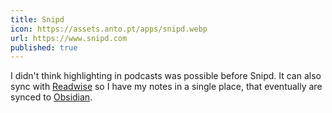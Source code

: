 ```yaml
---
title: Snipd
icon: https://assets.anto.pt/apps/snipd.webp
url: https://www.snipd.com
published: true
---
```


I didn't think highlighting in podcasts was possible before Snipd. It can also
sync with [Readwise](./readwise.md) so I have my notes in a single place, that
eventually are synced to [Obsidian](./obsidian.md).

